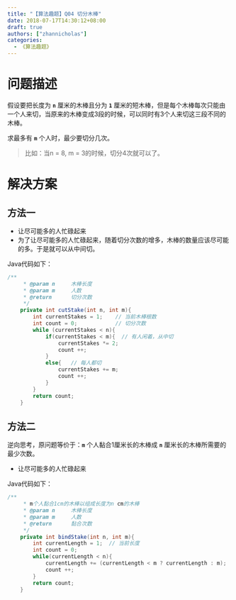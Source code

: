 ```yaml
---
title: "【算法趣题】Q04 切分木棒"
date: 2018-07-17T14:30:12+08:00
draft: true
authors: ["zhannicholas"]
categories:
  - 《算法趣题》
---
```


# 问题描述

假设要把长度为 **`n`** 厘米的木棒且分为 **`1`** 厘米的短木棒，但是每个木棒每次只能由一个人来切，当原来的木棒变成3段的时候，可以同时有3个人来切这三段不同的木棒。

求最多有 **`m`** 个人时，最少要切分几次。

> 比如：当n = 8, m = 3的时候，切分4次就可以了。

# 解决方案

## 方法一

* 让尽可能多的人忙碌起来
* 为了让尽可能多的人忙碌起来，随着切分次数的增多，木棒的数量应该尽可能的多。于是就可以从中间切。

Java代码如下：

```java
/**
     * @param n     木棒长度
     * @param m     人数
     * @return      切分次数
     */
    private int cutStake(int n, int m){
        int currentStakes = 1;    // 当前木棒根数
        int count = 0;            // 切分次数
        while (currentStakes < n){
            if(currentStakes < m){  // 有人闲着，从中切
                currentStakes *= 2;
                count ++;
            }
            else{   // 每人都切
                currentStakes += m;
                count ++;
            }
        }
        return count;
    }
```

## 方法二

逆向思考，原问题等价于：**`m`** 个人黏合1厘米长的木棒成 **`n`** 厘米长的木棒所需要的最少次数。

* 让尽可能多的人忙碌起来

Java代码如下：

```java
/**
     * m个人黏合1cm的木棒以组成长度为n cm的木棒
     * @param n     木棒长度
     * @param m     人数
     * @return      黏合次数
     */
    private int bindStake(int n, int m){
        int currentLength = 1;  // 当前长度
        int count = 0;
        while(currentLength < n){
            currentLength += (currentLength < m ? currentLength : m);
            count ++;
        }
        return count;
    }
```